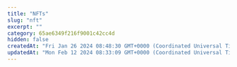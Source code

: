 ```yaml
---
title: "NFTs"
slug: "nft"
excerpt: ""
category: 65ae6349f216f9001c42cc4d
hidden: false
createdAt: "Fri Jan 26 2024 08:48:30 GMT+0000 (Coordinated Universal Time)"
updatedAt: "Mon Feb 12 2024 08:33:09 GMT+0000 (Coordinated Universal Time)"
---
```

